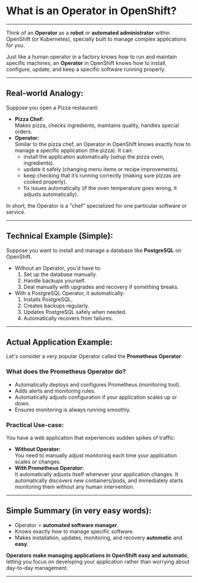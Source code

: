 # What is an Operator in OpenShift?
---------------------------------

Think of an **Operator** as a **robot** or **automated administrator** within OpenShift (or Kubernetes), specially built to manage complex applications for you.

Just like a human operator in a factory knows how to run and maintain specific machines, an **Operator** in OpenShift knows how to install, configure, update, and keep a specific software running properly.

* * *

Real-world Analogy:
-------------------

Suppose you open a Pizza restaurant:

*   **Pizza Chef:**  
    Makes pizza, checks ingredients, maintains quality, handles special orders.
*   **Operator:**  
    Similar to the pizza chef, an Operator in OpenShift knows exactly how to manage a specific application (the pizza). It can:
    *   install the application automatically (setup the pizza oven, ingredients).
    *   update it safely (changing menu items or recipe improvements).
    *   keep checking that it’s running correctly (making sure pizzas are cooked properly).
    *   fix issues automatically (if the oven temperature goes wrong, it adjusts automatically).

In short, the Operator is a "chef" specialized for one particular software or service.

* * *

Technical Example (Simple):
---------------------------

Suppose you want to install and manage a database like **PostgreSQL** on OpenShift.

*   Without an Operator, you'd have to:
    1.  Set up the database manually.
    2.  Handle backups yourself.
    3.  Deal manually with upgrades and recovery if something breaks.
*   With a PostgreSQL Operator, it automatically:
    1.  Installs PostgreSQL.
    2.  Creates backups regularly.
    3.  Updates PostgreSQL safely when needed.
    4.  Automatically recovers from failures.

* * *

Actual Application Example:
---------------------------

Let's consider a very popular Operator called the **Prometheus Operator**:

### What does the Prometheus Operator do?

*   Automatically deploys and configures Prometheus (monitoring tool).
*   Adds alerts and monitoring rules.
*   Automatically adjusts configuration if your application scales up or down.
*   Ensures monitoring is always running smoothly.

### Practical Use-case:

You have a web application that experiences sudden spikes of traffic:

*   **Without Operator:**  
    You need to manually adjust monitoring each time your application scales or changes.
*   **With Prometheus Operator:**  
    It automatically adjusts itself whenever your application changes. It automatically discovers new containers/pods, and immediately starts monitoring them without any human intervention.

* * *

Simple Summary (in very easy words):
------------------------------------

*   Operator = **automated software manager**.
*   Knows exactly how to manage specific software.
*   Makes installation, updates, monitoring, and recovery **automatic** and **easy**.

**Operators make managing applications in OpenShift easy and automatic**, letting you focus on developing your application rather than worrying about day-to-day management.



---
